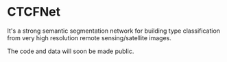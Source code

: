 # CTCFNet
It's a strong semantic segmentation network for building type classification from very high resolution remote sensing/satellite images.

The code and data will soon be made public.
